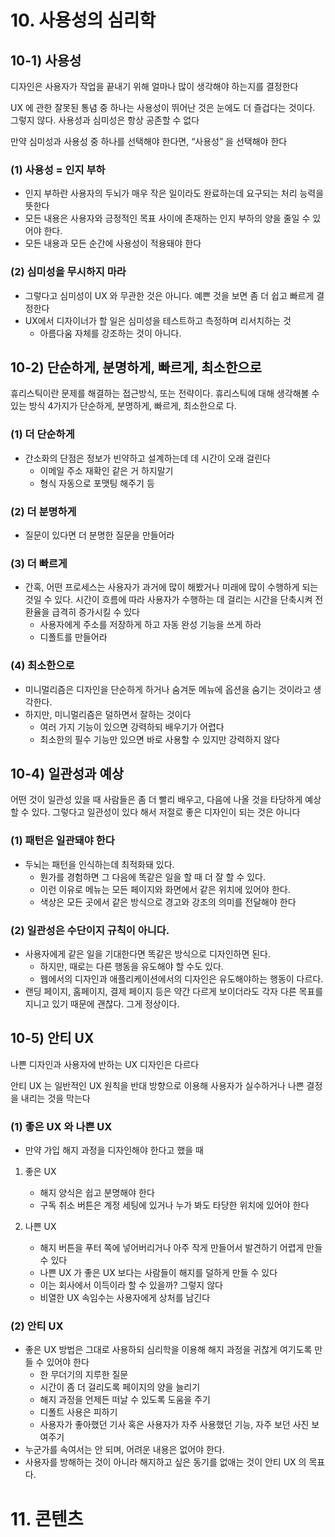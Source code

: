 # 10. 사용성의 심리학

## 10-1) 사용성

디자인은 사용자가 작업을 끝내기 위해 얼마나 많이 생각해야 하는지를 결정한다

UX 에 관한 잘못된 통념 중 하나는 사용성이 뛰어난 것은 눈에도 더 즐겁다는 것이다. 그렇지 않다. 사용성과 심미성은 항상 공존할 수 없다

만약 심미성과 사용성 중 하나를 선택해야 한다면, “사용성” 을 선택해야 한다

### (1) 사용성 = 인지 부하

- 인지 부하란 사용자의 두뇌가 매우 작은 일이라도 완료하는데 요구되는 처리 능력을 뜻한다
- 모든 내용은 사용자와 긍정적인 목표 사이에 존재하는 인지 부하의 양을 줄일 수 있어야 한다.
- 모든 내용과 모든 순간에 사용성이 적용돼야 한다

### (2) 심미성을 무시하지 마라

- 그렇다고 심미성이 UX 와 무관한 것은 아니다. 예쁜 것을 보면 좀 더 쉽고 빠르게 결정한다
- UX에서 디자이너가 할 일은 심미성을 테스트하고 측정하며 리서치하는 것
  - 아름다움 자체를 강조하는 것이 아니다.

## 10-2) 단순하게, 분명하게, 빠르게, 최소한으로

휴리스틱이란 문제를 해결하는 접근방식, 또는 전략이다. 휴리스틱에 대해 생각해볼 수 있는 방식 4가지가 단순하게, 분명하게, 빠르게, 최소한으로 다.

### (1) 더 단순하게

- 간소화의 단점은 정보가 빈약하고 설계하는데 데 시간이 오래 걸린다
  - 이메일 주소 재확인 같은 거 하지말기
  - 형식 자동으로 포맷팅 해주기 등

### (2) 더 분명하게

- 질문이 있다면 더 분명한 질문을 만들어라

### (3) 더 빠르게

- 간혹, 어떤 프로세스는 사용자가 과거에 많이 해봤거나 미래에 많이 수행하게 되는 것일 수 있다. 시간이 흐름에 따라 사용자가 수행하는 데 걸리는 시간을 단축시켜 전환율을 급격히 증가시킬 수 있다
  - 사용자에게 주소를 저장하게 하고 자동 완성 기능을 쓰게 하라
  - 디폴트를 만들어라

### (4) 최소한으로

- 미니멀리즘은 디자인을 단순하게 하거나 숨겨둔 메뉴에 옵션을 숨기는 것이라고 생각한다.
- 하지만, 미니멀리즘은 덜하면서 잘하는 것이다
  - 여러 가지 기능이 있으면 강력하되 배우기가 어렵다
  - 최소한의 필수 기능만 있으면 바로 사용할 수 있지만 강력하지 않다

## 10-4) 일관성과 예상

어떤 것이 일관성 있을 때 사람들은 좀 더 빨리 배우고, 다음에 나올 것을 타당하게 예상할 수 있다. 그렇다고 일관성이 있다 해서 저절로 좋은 디자인이 되는 것은 아니다

### (1) 패턴은 일관돼야 한다

- 두뇌는 패턴을 인식하는데 최적화돼 있다.
  - 뭔가를 경험하면 그 다음에 똑같은 일을 할 때 더 잘 할 수 있다.
  - 이런 이유로 메뉴는 모든 페이지와 화면에서 같은 위치에 있어야 한다.
  - 색상은 모든 곳에서 같은 방식으로 경고와 강조의 의미를 전달해야 한다

### (2) 일관성은 수단이지 규칙이 아니다.

- 사용자에게 같은 일을 기대한다면 똑같은 방식으로 디자인하면 된다.
  - 하지만, 때로는 다른 행동을 유도해야 할 수도 있다.
  - 웹에서의 디자인과 애플리케이션에서의 디자인은 유도해야하는 행동이 다르다.
- 랜딩 페이지, 홈페이지, 결제 페이지 등은 약간 다르게 보이더라도 각자 다른 목표를 지니고 있기 때문에 괜찮다. 그게 정상이다.

## 10-5) 안티 UX

나쁜 디자인과 사용자에 반하는 UX 디자인은 다르다

안티 UX 는 일반적인 UX 원칙을 반대 방향으로 이용해 사용자가 실수하거나 나쁜 결정을 내리는 것을 막는다

### (1) 좋은 UX 와 나쁜 UX

- 만약 가입 해지 과정을 디자인해야 한다고 했을 때

1. 좋은 UX

   - 해지 양식은 쉽고 분명해야 한다
   - 구독 취소 버튼은 계정 세팅에 있거나 누가 봐도 타당한 위치에 있어야 한다

1. 나쁜 UX
   - 해지 버튼을 푸터 쪽에 넣어버리거나 아주 작게 만들어서 발견하기 어렵게 만들 수 있다
   - 나쁜 UX 가 좋은 UX 보다는 사람들이 해지를 덜하게 만들 수 있다
   - 이는 회사에서 이득이라 할 수 있을까? 그렇지 않다
   - 비열한 UX 속임수는 사용자에게 상처를 남긴다

### (2) 안티 UX

- 좋은 UX 방법은 그대로 사용하되 심리학을 이용해 해지 과정을 귀찮게 여기도록 만들 수 있어야 한다
  - 한 무더기의 지루한 질문
  - 시간이 좀 더 걸리도록 페이지의 양을 늘리기
  - 해지 과정을 언제든 떠날 수 있도록 도움을 주기
  - 디폴트 사용은 피하기
  - 사용자가 좋아했던 기사 혹은 사용자가 자주 사용했던 기능, 자주 보던 사진 보여주기
- 누군가를 속여서는 안 되며, 어려운 내용은 없어야 한다.
- 사용자를 방해하는 것이 아니라 해지하고 싶은 동기를 없애는 것이 안티 UX 의 목표다.

# 11. 콘텐츠
